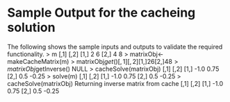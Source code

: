 # Sample Output for the cacheing solution

The following shows the sample inputs and outputs to validate the required functionality.
	> m
    	[,1] [,2]
	[1,]    2    6
	[2,]    4    8
	> matrixObj<- makeCacheMatrix(m)
	> matrixObj$get()
	     [,1] [,2]
	[1,]    2    6
	[2,]    4    8
	> matrixObj$getInverse()
	NULL
	> cacheSolve(matrixObj)
	     [,1]  [,2]
	[1,] -1.0  0.75
	[2,]  0.5 -0.25
	> solve(m)
	     [,1]  [,2]
	[1,] -1.0  0.75
	[2,]  0.5 -0.25
	> cacheSolve(matrixObj)
	Returning inverse matrix from cache
	     [,1]  [,2]
	[1,] -1.0  0.75
	[2,]  0.5 -0.25